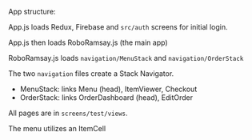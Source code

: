 App structure:

App.js loads Redux, Firebase and `src/auth` screens for initial login.

App.js then loads RoboRamsay.js (the main app)

RoboRamsay.js loads `navigation/MenuStack` and `navigation/OrderStack`

The two `navigation` files create a Stack Navigator.

- MenuStack: links Menu (head), ItemViewer, Checkout
- OrderStack: links OrderDashboard (head), EditOrder

All pages are in `screens/test/views`.

The menu utilizes an ItemCell
